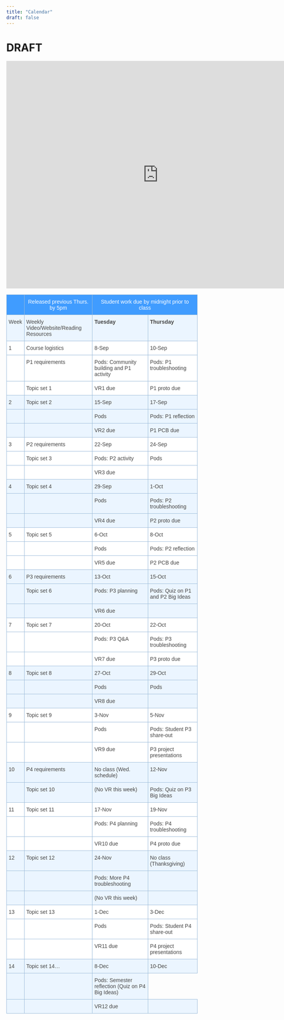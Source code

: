 ```yaml
---
title: "Calendar"
draft: false
---
```


# DRAFT



<iframe src="https://calendar.google.com/calendar/embed?src=0d4h0bpmo36oorpov670avevaace1jom%40import.calendar.google.com&ctz=America%2FNew_York" style="border: 0" width="800" height="600" frameborder="0" scrolling="no"></iframe>


<style type="text/css">
.tg  {border-collapse:collapse;border-color:#9ABAD9;border-spacing:0;}
.tg td{background-color:#EBF5FF;border-color:#9ABAD9;border-style:solid;border-width:1px;color:#444;
  font-family:Arial, sans-serif;font-size:14px;overflow:hidden;padding:10px 5px;word-break:normal;}
.tg th{background-color:#409cff;border-color:#9ABAD9;border-style:solid;border-width:1px;color:#fff;
  font-family:Arial, sans-serif;font-size:14px;font-weight:normal;overflow:hidden;padding:10px 5px;word-break:normal;}
.tg .tg-1wig{font-weight:bold;text-align:left;vertical-align:top}
.tg .tg-ycr8{background-color:#ffffff;text-align:left;vertical-align:top}
.tg .tg-baqh{text-align:center;vertical-align:top}
.tg .tg-0lax{text-align:left;vertical-align:top}
</style>
<table class="tg">
<thead>
  <tr>
    <th class="tg-0lax"></th>
    <th class="tg-baqh">Released previous Thurs. by 5pm</th>
    <th class="tg-baqh" colspan="2">Student work due by midnight prior to class</th>
  </tr>
</thead>
<tbody>
  <tr>
    <td class="tg-0lax">Week</td>
    <td class="tg-0lax">Weekly Video/Website/Reading Resources</td>
    <td class="tg-1wig">Tuesday</td>
    <td class="tg-1wig">Thursday</td>
  </tr>
  <tr>
    <td class="tg-ycr8">1</td>
    <td class="tg-ycr8">Course logistics</td>
    <td class="tg-ycr8">8-Sep</td>
    <td class="tg-ycr8">10-Sep</td>
  </tr>
  <tr>
    <td class="tg-ycr8"></td>
    <td class="tg-ycr8">P1 requirements</td>
    <td class="tg-ycr8">Pods: Community building and P1 activity</td>
    <td class="tg-ycr8">Pods: P1 troubleshooting</td>
  </tr>
  <tr>
    <td class="tg-ycr8"></td>
    <td class="tg-ycr8">Topic set 1</td>
    <td class="tg-ycr8">VR1 due</td>
    <td class="tg-ycr8">P1 proto due</td>
  </tr>
  <tr>
    <td class="tg-0lax">2</td>
    <td class="tg-0lax">Topic set 2</td>
    <td class="tg-0lax">15-Sep</td>
    <td class="tg-0lax">17-Sep</td>
  </tr>
  <tr>
    <td class="tg-0lax"></td>
    <td class="tg-0lax"></td>
    <td class="tg-0lax">Pods</td>
    <td class="tg-0lax">Pods: P1 reflection</td>
  </tr>
  <tr>
    <td class="tg-0lax"></td>
    <td class="tg-0lax"></td>
    <td class="tg-0lax">VR2 due</td>
    <td class="tg-0lax">P1 PCB due</td>
  </tr>
  <tr>
    <td class="tg-ycr8">3</td>
    <td class="tg-ycr8">P2 requirements</td>
    <td class="tg-ycr8">22-Sep</td>
    <td class="tg-ycr8">24-Sep</td>
  </tr>
  <tr>
    <td class="tg-ycr8"></td>
    <td class="tg-ycr8">Topic set 3</td>
    <td class="tg-ycr8">Pods: P2 activity</td>
    <td class="tg-ycr8">Pods</td>
  </tr>
  <tr>
    <td class="tg-ycr8"></td>
    <td class="tg-ycr8"></td>
    <td class="tg-ycr8">VR3 due</td>
    <td class="tg-ycr8"></td>
  </tr>
  <tr>
    <td class="tg-0lax">4</td>
    <td class="tg-0lax">Topic set 4</td>
    <td class="tg-0lax">29-Sep</td>
    <td class="tg-0lax">1-Oct</td>
  </tr>
  <tr>
    <td class="tg-0lax"></td>
    <td class="tg-0lax"></td>
    <td class="tg-0lax">Pods</td>
    <td class="tg-0lax">Pods: P2 troubleshooting</td>
  </tr>
  <tr>
    <td class="tg-0lax"></td>
    <td class="tg-0lax"></td>
    <td class="tg-0lax">VR4 due</td>
    <td class="tg-0lax">P2 proto due</td>
  </tr>
  <tr>
    <td class="tg-ycr8">5</td>
    <td class="tg-ycr8">Topic set 5</td>
    <td class="tg-ycr8">6-Oct</td>
    <td class="tg-ycr8">8-Oct</td>
  </tr>
  <tr>
    <td class="tg-ycr8"></td>
    <td class="tg-ycr8"></td>
    <td class="tg-ycr8">Pods</td>
    <td class="tg-ycr8">Pods: P2 reflection</td>
  </tr>
  <tr>
    <td class="tg-ycr8"></td>
    <td class="tg-ycr8"></td>
    <td class="tg-ycr8">VR5 due</td>
    <td class="tg-ycr8">P2 PCB due</td>
  </tr>
  <tr>
    <td class="tg-0lax">6</td>
    <td class="tg-0lax">P3 requirements</td>
    <td class="tg-0lax">13-Oct</td>
    <td class="tg-0lax">15-Oct</td>
  </tr>
  <tr>
    <td class="tg-0lax"></td>
    <td class="tg-0lax">Topic set 6</td>
    <td class="tg-0lax">Pods: P3 planning</td>
    <td class="tg-0lax">Pods: Quiz on P1 and P2 Big Ideas</td>
  </tr>
  <tr>
    <td class="tg-0lax"></td>
    <td class="tg-0lax"></td>
    <td class="tg-0lax">VR6 due</td>
    <td class="tg-0lax"></td>
  </tr>
  <tr>
    <td class="tg-ycr8">7</td>
    <td class="tg-ycr8">Topic set 7</td>
    <td class="tg-ycr8">20-Oct</td>
    <td class="tg-ycr8">22-Oct</td>
  </tr>
  <tr>
    <td class="tg-ycr8"></td>
    <td class="tg-ycr8"></td>
    <td class="tg-ycr8">Pods: P3 Q&amp;A</td>
    <td class="tg-ycr8">Pods: P3 troubleshooting</td>
  </tr>
  <tr>
    <td class="tg-ycr8"></td>
    <td class="tg-ycr8"></td>
    <td class="tg-ycr8">VR7 due</td>
    <td class="tg-ycr8">P3 proto due</td>
  </tr>
  <tr>
    <td class="tg-0lax">8</td>
    <td class="tg-0lax">Topic set 8</td>
    <td class="tg-0lax">27-Oct</td>
    <td class="tg-0lax">29-Oct</td>
  </tr>
  <tr>
    <td class="tg-0lax"></td>
    <td class="tg-0lax"></td>
    <td class="tg-0lax">Pods</td>
    <td class="tg-0lax">Pods</td>
  </tr>
  <tr>
    <td class="tg-0lax"></td>
    <td class="tg-0lax"></td>
    <td class="tg-0lax">VR8 due</td>
    <td class="tg-0lax"></td>
  </tr>
  <tr>
    <td class="tg-ycr8">9</td>
    <td class="tg-ycr8">Topic set 9</td>
    <td class="tg-ycr8">3-Nov</td>
    <td class="tg-ycr8">5-Nov</td>
  </tr>
  <tr>
    <td class="tg-ycr8"></td>
    <td class="tg-ycr8"></td>
    <td class="tg-ycr8">Pods</td>
    <td class="tg-ycr8">Pods: Student P3 share-out</td>
  </tr>
  <tr>
    <td class="tg-ycr8"></td>
    <td class="tg-ycr8"></td>
    <td class="tg-ycr8">VR9 due</td>
    <td class="tg-ycr8">P3 project presentations</td>
  </tr>
  <tr>
    <td class="tg-0lax">10</td>
    <td class="tg-0lax">P4 requirements</td>
    <td class="tg-0lax">No class (Wed. schedule)</td>
    <td class="tg-0lax">12-Nov</td>
  </tr>
  <tr>
    <td class="tg-0lax"></td>
    <td class="tg-0lax">Topic set 10</td>
    <td class="tg-0lax">(No VR this week)</td>
    <td class="tg-0lax">Pods: Quiz on P3 Big Ideas</td>
  </tr>
  <tr>
    <td class="tg-ycr8">11</td>
    <td class="tg-ycr8">Topic set 11</td>
    <td class="tg-ycr8">17-Nov</td>
    <td class="tg-ycr8">19-Nov</td>
  </tr>
  <tr>
    <td class="tg-ycr8"></td>
    <td class="tg-ycr8"></td>
    <td class="tg-ycr8">Pods: P4 planning</td>
    <td class="tg-ycr8">Pods: P4 troubleshooting</td>
  </tr>
  <tr>
    <td class="tg-ycr8"></td>
    <td class="tg-ycr8"></td>
    <td class="tg-ycr8">VR10 due</td>
    <td class="tg-ycr8">P4 proto due</td>
  </tr>
  <tr>
    <td class="tg-0lax">12</td>
    <td class="tg-0lax">Topic set 12</td>
    <td class="tg-0lax">24-Nov</td>
    <td class="tg-0lax">No class (Thanksgiving)</td>
  </tr>
  <tr>
    <td class="tg-0lax"></td>
    <td class="tg-0lax"></td>
    <td class="tg-0lax">Pods: More P4 troubleshooting</td>
    <td class="tg-0lax"></td>
  </tr>
  <tr>
    <td class="tg-0lax"></td>
    <td class="tg-0lax"></td>
    <td class="tg-0lax">(No VR this week)</td>
    <td class="tg-0lax"></td>
  </tr>
  <tr>
    <td class="tg-ycr8">13</td>
    <td class="tg-ycr8">Topic set 13</td>
    <td class="tg-ycr8">1-Dec</td>
    <td class="tg-ycr8">3-Dec</td>
  </tr>
  <tr>
    <td class="tg-ycr8"></td>
    <td class="tg-ycr8"></td>
    <td class="tg-ycr8">Pods</td>
    <td class="tg-ycr8">Pods: Student P4 share-out</td>
  </tr>
  <tr>
    <td class="tg-ycr8"></td>
    <td class="tg-ycr8"></td>
    <td class="tg-ycr8">VR11 due</td>
    <td class="tg-ycr8">P4 project presentations</td>
  </tr>
  <tr>
    <td class="tg-0lax">14</td>
    <td class="tg-0lax">Topic set 14…</td>
    <td class="tg-0lax">8-Dec</td>
    <td class="tg-0lax">10-Dec</td>
  </tr>
  <tr>
    <td class="tg-0lax"></td>
    <td class="tg-0lax"></td>
    <td class="tg-0lax">Pods: Semester reflection (Quiz on P4 Big Ideas)</td>
  </tr>
  <tr>
    <td class="tg-0lax"></td>
    <td class="tg-0lax"></td>
    <td class="tg-0lax">VR12 due</td>
    <td class="tg-0lax"></td>
  </tr>
</tbody>
</table>
